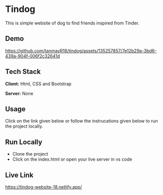 
# Tindog

This is simple website of dog to find friends inspired from Tinder. 


## Demo

https://github.com/tanmayR18/tindog/assets/135257857/7e12b29a-3bd6-439a-904f-006f2c32641d


## Tech Stack

**Client:** Html, CSS and Bootstrap

**Server:** None

## Usage

Click on the link given below or follow the instrucations given below to run the project locally.




## Run Locally

- Clone the project
- Click on the index.html or open your live server in vs code






## Live Link

https://tindog-website-18.netlify.app/

